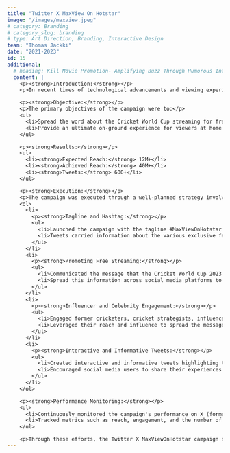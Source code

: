 ```yaml
---
title: "Twitter X MaxView On Hotstar"
image: "/images/maxview.jpeg"
# category: Branding
# category_slug: branding
# type: Art Direction, Branding, Interactive Design
team: "Thomas Jackki"
date: "2021-2023"
id: 15
additional:
  # heading: Kill Movie Promotion- Amplifying Buzz Through Humorous Influencer Collaborations
  content: |
    <p><strong>Introduction:</strong></p>
    <p>In recent times of technological advancements and viewing experiences, Hotstar introduced an innovative approach to online streaming of cricket matches using on-field cameras integrated into the app. This provided a unique on-ground experience for audiences sitting comfortably at home. Leveraging the craze for cricket among Indians, this strategy aimed to enhance the viewing experience through new-age in-app features.</p>

    <p><strong>Objective:</strong></p>
    <p>The primary objectives of the campaign were to:</p>
    <ul>
      <li>Spread the word about the Cricket World Cup streaming for free on X (formerly Twitter).</li>
      <li>Provide an ultimate on-ground experience for viewers at home using the in-app features.</li>
    </ul>

    <p><strong>Results:</strong></p>
    <ul>
      <li><strong>Expected Reach:</strong> 12M+</li>
      <li><strong>Achieved Reach:</strong> 40M+</li>
      <li><strong>Tweets:</strong> 600+</li>
    </ul>

    <p><strong>Execution:</strong></p>
    <p>The campaign was executed through a well-planned strategy involving several key steps:</p>
    <ol>
      <li>
        <p><strong>Tagline and Hashtag:</strong></p>
        <ul>
          <li>Launched the campaign with the tagline #MaxViewOnHotstar to emphasize maximum viewership support on the Hotstar platform.</li>
          <li>Tweets carried information about the various exclusive features available in the app for viewers.</li>
        </ul>
      </li>
      <li>
        <p><strong>Promoting Free Streaming:</strong></p>
        <ul>
          <li>Communicated the message that the Cricket World Cup 2023 would be streamed on the app for free.</li>
          <li>Spread this information across social media platforms to maximize reach and engagement.</li>
        </ul>
      </li>
      <li>
        <p><strong>Influencer and Celebrity Engagement:</strong></p>
        <ul>
          <li>Engaged former cricketers, cricket strategists, influencers, and various users to participate in the campaign.</li>
          <li>Leveraged their reach and influence to spread the message and drive engagement.</li>
        </ul>
      </li>
      <li>
        <p><strong>Interactive and Informative Tweets:</strong></p>
        <ul>
          <li>Created interactive and informative tweets highlighting the unique in-app features and the free streaming offer.</li>
          <li>Encouraged social media users to share their experiences and excitement using the hashtag #MaxViewOnHotstar.</li>
        </ul>
      </li>
    </ol>

    <p><strong>Performance Monitoring:</strong></p>
    <ul>
      <li>Continuously monitored the campaign's performance on X (formerly Twitter).</li>
      <li>Tracked metrics such as reach, engagement, and the number of tweets to measure success and make necessary adjustments.</li>
    </ul>

    <p>Through these efforts, the Twitter X MaxViewOnHotstar campaign successfully achieved a reach of over 40 million, far exceeding the expected reach of 12 million. The strategic use of influencers, interactive content, and targeted social media promotion played a crucial role in driving engagement and enhancing the viewing experience for cricket fans.</p>
---
```

